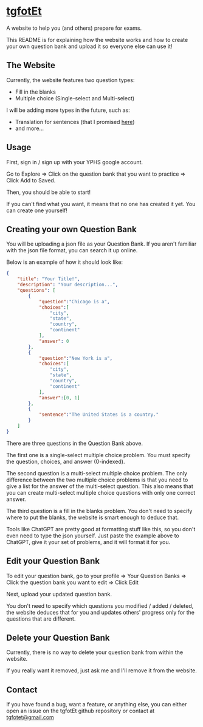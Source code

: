 # [tgfotEt](https://tgfotet.web.app)

A website to help you (and others) prepare for exams.

This README is for explaining how the website works and how to create your own question bank and upload it so everyone else can use it!

## The Website

Currently, the website features two question types:

- Fill in the blanks
- Multiple choice (Single-select and Multi-select)

I will be adding more types in the future, such as:

- Translation for sentences (that I promised [here](https://tgfotet.netlify.app))
- and more...

## Usage

First, sign in / sign up with your YPHS google account.

Go to Explore => Click on the question bank that you want to practice => Click Add to Saved.

Then, you should be able to start!

If you can't find what you want, it means that no one has created it yet. You can create one yourself!

## Creating your own Question Bank

You will be uploading a json file as your Question Bank. If you aren't familiar with the json file format, you can search it up online.

Below is an example of how it should look like:

```json
{
    "title": "Your Title!",
    "description": "Your description...",
    "questions": [
        {
            "question":"Chicago is a",
            "choices":[
                "city",
                "state",
                "country",
                "continent"
            ],
            "answer": 0
        },
        {
            "question":"New York is a",
            "choices":[
                "city",
                "state",
                "country",
                "continent"
            ],
            "answer":[0, 1]
        },
        {
            "sentence":"The United States is a country."
        }
    ]
}
```
There are three questions in the Question Bank above.

The first one is a single-select multiple choice problem. You must specify the question, choices, and answer (0-indexed).

The second question is a multi-select multiple choice problem. The only difference between the two multiple choice problems is that you need to give a list for the answer of the multi-select question. This also means that you can create multi-select multiple choice questions with only one correct answer.

The third question is a fill in the blanks problem. You don't need to specify where to put the blanks, the website is smart enough to deduce that.

Tools like ChatGPT are pretty good at formatting stuff like this, so you don't even need to type the json yourself. Just paste the example above to ChatGPT, give it your set of problems, and it will format it for you.

## Edit your Question Bank

To edit your question bank, go to your profile => Your Question Banks => Click the question bank you want to edit => Click Edit

Next, upload your updated question bank.

You don't need to specify which questions you modified / added / deleted, the website deduces that for you and updates others' progress only for the questions that are different.

## Delete your Question Bank

Currently, there is no way to delete your question bank from within the website.

If you really want it removed, just ask me and I'll remove it from the website.

## Contact

If you have found a bug, want a feature, or anything else, you can either open an issue on the tgfotEt github repository or contact at tgfotet@gmail.com

